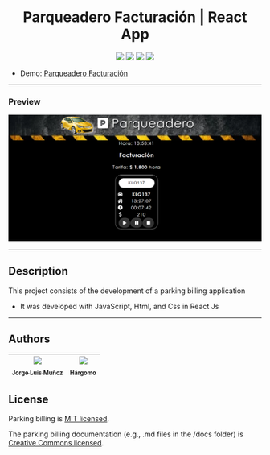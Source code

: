 <h1 align="center"> Parqueadero Facturación | React App </h1>

<p align="center">
  <img src="https://img.shields.io/badge/JavaScript-f1e05a">
  <img src="https://img.shields.io/badge/Html-e34c26">
  <img src="https://img.shields.io/badge/Css-563d7c">
  <img src="https://img.shields.io/badge/status-close-ff3333">
</p>

* Demo: [Parqueadero Facturación](https://jorgelmunozp.github.io/react-parqueadero-facturacion/)

***

### Preview
![Preview](/docs/preview.png)

***


## Description

This project consists of the development of a parking billing application

* It was developed with JavaScript, Html, and Css in React Js

***

## Authors

| [<img src="https://avatars.githubusercontent.com/u/101136356?s=400&v=4" width=115><br><sub>Jorge Luis Muñoz</sub>](https://github.com/jorgelmunozp) | [<img src="https://avatars.githubusercontent.com/u/109540980?v=4" width=115><br><sub>Hárgomo</sub>](https://github.com/hargomo) |
| :---: | :---: |

## License

Parking billing is [MIT licensed](/docs/LICENSE.txt).

The parking billing documentation (e.g., .md files in the /docs folder) is [Creative Commons licensed](/docs/LICENSE-docs.txt).